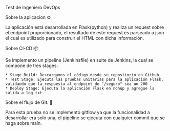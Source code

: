 Test de Ingeniero DevOps

Sobre la aplicacion ⚙️

La aplicación está desarrollada en Flask(python) y realiza un request sobre el endpoint proporcionado, el resultado de este request es parseado a json el cual es utilizado para construir el HTML con dicha información.

Sobre CI-CD 📦

Se implemento un pipeline (Jenkinsfile) en suite de Jenkins, la cual se compone de tres stages:
   
    * Stage Build: Descargamos el código desde su repositorio en Github
    * Test Stage: Ejecuta las pruebas unitarias para la aplicación Flask, validando que la respuesta al endpoint de "/seguro" sea un 200
    * Deploy Stage: Ejecuta la aplicación Flask en nohup y agregue la salida a log.txt


Sobre el flujo de Git. 🚀

Para esta prueba no se implementó gitflow ya que la funcionalidad a desarrollar era solo una, el pipeline se ejecuta con cualquier commit que se haga sobre main.
